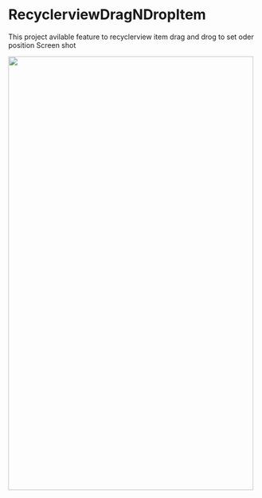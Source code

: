 # RecyclerviewDragNDropItem
This project avilable feature to recyclerview item drag and drog to set oder position
Screen shot

<img src="https://github.com/sunil676/RecyclerviewDragNDropItem/blob/master/device-2016-02-27-130338.png" width="492" height="871"/>
